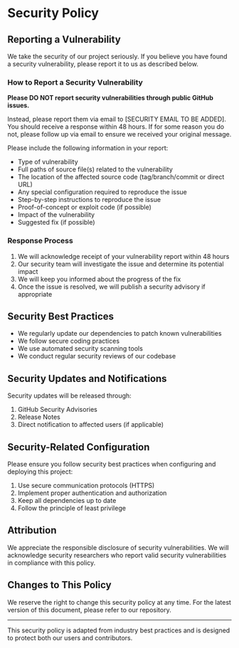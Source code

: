 # Security Policy

## Reporting a Vulnerability

We take the security of our project seriously. If you believe you have found a security vulnerability, please report it to us as described below.

### How to Report a Security Vulnerability

**Please DO NOT report security vulnerabilities through public GitHub issues.**

Instead, please report them via email to [SECURITY EMAIL TO BE ADDED]. You should receive a response within 48 hours. If for some reason you do not, please follow up via email to ensure we received your original message.

Please include the following information in your report:

- Type of vulnerability
- Full paths of source file(s) related to the vulnerability
- The location of the affected source code (tag/branch/commit or direct URL)
- Any special configuration required to reproduce the issue
- Step-by-step instructions to reproduce the issue
- Proof-of-concept or exploit code (if possible)
- Impact of the vulnerability
- Suggested fix (if possible)

### Response Process

1. We will acknowledge receipt of your vulnerability report within 48 hours
2. Our security team will investigate the issue and determine its potential impact
3. We will keep you informed about the progress of the fix
4. Once the issue is resolved, we will publish a security advisory if appropriate

## Security Best Practices

- We regularly update our dependencies to patch known vulnerabilities
- We follow secure coding practices
- We use automated security scanning tools
- We conduct regular security reviews of our codebase

## Security Updates and Notifications

Security updates will be released through:

1. GitHub Security Advisories
2. Release Notes
3. Direct notification to affected users (if applicable)


## Security-Related Configuration

Please ensure you follow security best practices when configuring and deploying this project:

1. Use secure communication protocols (HTTPS)
2. Implement proper authentication and authorization
3. Keep all dependencies up to date
4. Follow the principle of least privilege

## Attribution

We appreciate the responsible disclosure of security vulnerabilities. We will acknowledge security researchers who report valid security vulnerabilities in compliance with this policy.

## Changes to This Policy

We reserve the right to change this security policy at any time. For the latest version of this document, please refer to our repository.

---

This security policy is adapted from industry best practices and is designed to protect both our users and contributors.